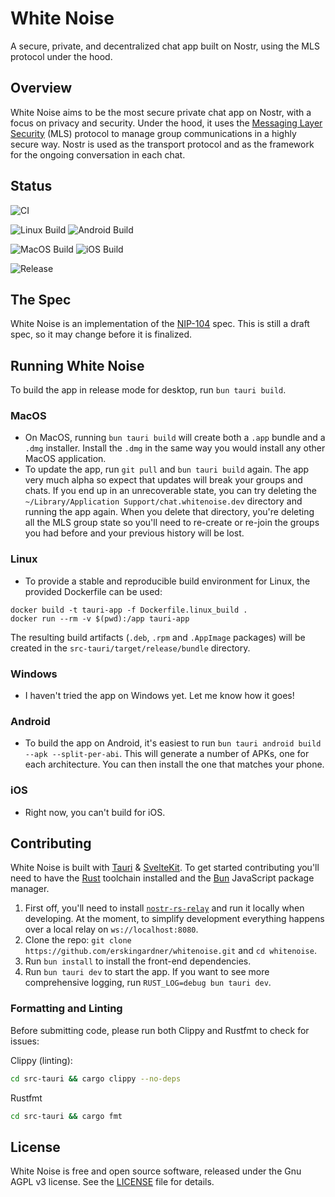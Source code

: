 # White Noise

A secure, private, and decentralized chat app built on Nostr, using the MLS protocol under the hood.

## Overview

White Noise aims to be the most secure private chat app on Nostr, with a focus on privacy and security. Under the hood, it uses the [Messaging Layer Security](https://www.rfc-editor.org/rfc/rfc9420.html) (MLS) protocol to manage group communications in a highly secure way. Nostr is used as the transport protocol and as the framework for the ongoing conversation in each chat.

## Status

![CI](https://github.com/erskingardner/whitenoise/actions/workflows/ci.yml/badge.svg?event=push)

![Linux Build](https://github.com/erskingardner/whitenoise/actions/workflows/build_linux.yml/badge.svg?event=push) ![Android Build](https://github.com/erskingardner/whitenoise/actions/workflows/build_android.yml/badge.svg?event=push)

![MacOS Build](https://github.com/erskingardner/whitenoise/actions/workflows/build_macos.yml/badge.svg?event=push) ![iOS Build](https://github.com/erskingardner/whitenoise/actions/workflows/build_ios.yml/badge.svg?event=push)

![Release](https://github.com/erskingardner/whitenoise/actions/workflows/release.yml/badge.svg?event=push)

## The Spec

White Noise is an implementation of the [NIP-104](https://github.com/nostr-protocol/nips/pull/1427) spec. This is still a draft spec, so it may change before it is finalized.

## Running White Noise

To build the app in release mode for desktop, run `bun tauri build`.

### MacOS

- On MacOS, running `bun tauri build` will create both a `.app` bundle and a `.dmg` installer. Install the `.dmg` in the same way you would install any other MacOS application.
- To update the app, run `git pull` and `bun tauri build` again. The app very much alpha so expect that updates will break your groups and chats. If you end up in an unrecoverable state, you can try deleting the `~/Library/Application Support/chat.whitenoise.dev` directory and running the app again. When you delete that directory, you're deleting all the MLS group state so you'll need to re-create or re-join the groups you had before and your previous history will be lost.

### Linux

- To provide a stable and reproducible build environment for Linux, the provided Dockerfile can be used:

```
docker build -t tauri-app -f Dockerfile.linux_build .
docker run --rm -v $(pwd):/app tauri-app
```

The resulting build artifacts (`.deb`, `.rpm` and `.AppImage` packages) will be created in the `src-tauri/target/release/bundle` directory.

### Windows

- I haven't tried the app on Windows yet. Let me know how it goes!

### Android

- To build the app on Android, it's easiest to run `bun tauri android build --apk --split-per-abi`. This will generate a number of APKs, one for each architecture. You can then install the one that matches your phone.

### iOS

- Right now, you can't build for iOS.

## Contributing

White Noise is built with [Tauri](https://tauri.app/) & [SvelteKit](https://kit.svelte.dev/). To get started contributing you'll need to have the [Rust](https://www.rust-lang.org/tools/install) toolchain installed and the [Bun](https://bun.sh/docs/installation) JavaScript package manager.

1. First off, you'll need to install [`nostr-rs-relay`](https://github.com/scsibug/nostr-rs-relay?tab=readme-ov-file) and run it locally when developing. At the moment, to simplify development everything happens over a local relay on `ws://localhost:8080`.
2. Clone the repo: `git clone https://github.com/erskingardner/whitenoise.git` and `cd whitenoise`.
3. Run `bun install` to install the front-end dependencies.
4. Run `bun tauri dev` to start the app. If you want to see more comprehensive logging, run `RUST_LOG=debug bun tauri dev`.

### Formatting and Linting

Before submitting code, please run both Clippy and Rustfmt to check for issues:

Clippy (linting):

```sh
cd src-tauri && cargo clippy --no-deps
```

Rustfmt

```sh
cd src-tauri && cargo fmt
```

## License

White Noise is free and open source software, released under the Gnu AGPL v3 license. See the [LICENSE](LICENSE) file for details.
